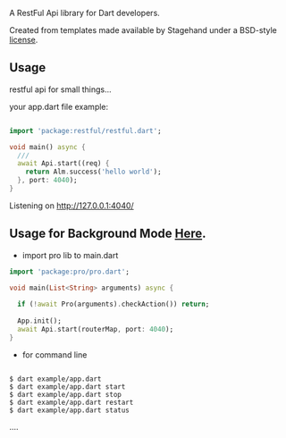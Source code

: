 A RestFul Api library for Dart developers.

Created from templates made available by Stagehand under a BSD-style
[license](https://gitee.com/darto/restful/blob/master/LICENSE).

## Usage
restful api for small things...


your app.dart file example:

```dart

import 'package:restful/restful.dart';

void main() async {
  ///
  await Api.start((req) {
    return Alm.success('hello world');
  }, port: 4040);
}


```

Listening on http://127.0.0.1:4040/

## Usage for Background Mode [Here](https://pub.dev/packages/pro).

- import pro lib to main.dart

```dart
import 'package:pro/pro.dart';

void main(List<String> arguments) async {
  
  if (!await Pro(arguments).checkAction()) return;
  
  App.init();
  await Api.start(routerMap, port: 4040);
}

```

- for command line

```shell

$ dart example/app.dart
$ dart example/app.dart start
$ dart example/app.dart stop
$ dart example/app.dart restart
$ dart example/app.dart status

```
....